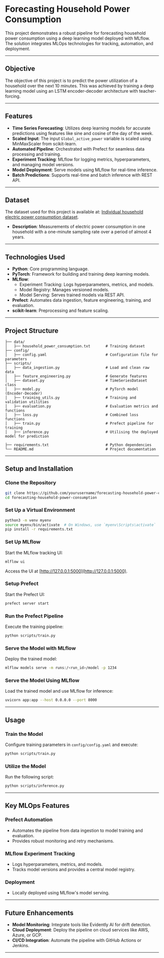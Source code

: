 # Forecasting Household Power Consumption

This project demonstrates a robust pipeline for forecasting household power consumption using a deep learning model deployed with MLflow. The solution integrates MLOps technologies for tracking, automation, and deployment.

---

## Objective

The objective of this project is to predict the power utilization of a household over the next 10 minutes. This was achieved by training a deep learning model using an LSTM encoder-decoder architecture with teacher-forcing.

---

## Features

- **Time Series Forecasting**: Utilizes deep learning models for accurate predictions using features like sine and cosine of the day of the week.
- **Scaled Input**: The input `Global_active_power` variable is scaled using MinMaxScaler from scikit-learn.
- **Automated Pipeline**: Orchestrated with Prefect for seamless data processing and training.
- **Experiment Tracking**: MLflow for logging metrics, hyperparameters, and managing model versions.
- **Model Deployment**: Serve models using MLflow for real-time inference.
- **Batch Predictions**: Supports real-time and batch inference with REST API.

---

## Dataset

The dataset used for this project is available at: [Individual household electric power consumption dataset](https://archive.ics.uci.edu/dataset/235/individual+household+electric+power+consumption).

- **Description**: Measurements of electric power consumption in one household with a one-minute sampling rate over a period of almost 4 years.

---

## Technologies Used

- **Python**: Core programming language.
- **PyTorch**: Framework for building and training deep learning models.
- **MLflow**:
  - Experiment Tracking: Logs hyperparameters, metrics, and models.
  - Model Registry: Manages versioned models.
  - Model Serving: Serves trained models via REST API.
- **Prefect**: Automates data ingestion, feature engineering, training, and evaluation.
- **scikit-learn**: Preprocessing and feature scaling.

---

## Project Structure

```
├── data/
│   ├── household_power_consumption.txt       # Training dataset
├── config/
│   ├── config.yaml                           # Configuration file for parameters
├── scripts/
│   ├── data_ingestion.py                     # Load and clean raw data
│   ├── feature_engineering.py                # Generate features
│   ├── dataset.py                            # TimeSeriesDataset class
│   ├── model.py                              # PyTorch model (Encoder-Decoder)
│   ├── training_utils.py                     # Training and validation utilities
│   ├── evaluation.py                         # Evaluation metrics and functions
│   ├── loss.py                               # Combined loss functions
│   ├── train.py                              # Prefect pipeline for training
│   ├── inference.py                          # Utilising the deployed model for prediction

├── requirements.txt                          # Python dependencies
└── README.md                                 # Project documentation
```

---

## Setup and Installation

### Clone the Repository
```bash
git clone https://github.com/yourusername/forecasting-household-power-consumption.git
cd forecasting-household-power-consumption
```

### Set Up a Virtual Environment
```bash
python3 -m venv myenv
source myenv/bin/activate  # On Windows, use `myenv\Scripts\activate`
pip install -r requirements.txt
```

### Set Up MLflow
Start the MLflow tracking UI:
```bash
mlflow ui
```
Access the UI at [http://127.0.0.1:5000](http://127.0.0.1:5000).

### Setup Prefect
Start the Prefect UI:
```bash
prefect server start
```

### Run the Prefect Pipeline
Execute the training pipeline:
```bash
python scripts/train.py
```

### Serve the Model with MLflow
Deploy the trained model:
```bash
mlflow models serve -m runs:/<run_id>/model -p 1234
```

### Serve the Model Using MLflow
Load the trained model and use MLflow for inference:
```bash
uvicorn app:app --host 0.0.0.0 --port 8000
```

---

## Usage

### Train the Model
Configure training parameters in `config/config.yaml` and execute:
```bash
python scripts/train.py
```

### Utilize the Model
Run the following script:
```bash
python scripts/inference.py
```
---

## Key MLOps Features

### Prefect Automation
- Automates the pipeline from data ingestion to model training and evaluation.
- Provides robust monitoring and retry mechanisms.

### MLflow Experiment Tracking
- Logs hyperparameters, metrics, and models.
- Tracks model versions and provides a central model registry.

### Deployment
- Locally deployed using MLflow's model serving.

---

## Future Enhancements

- **Model Monitoring**: Integrate tools like Evidently AI for drift detection.
- **Cloud Deployment**: Deploy the pipeline on cloud services like AWS, Azure, or GCP.
- **CI/CD Integration**: Automate the pipeline with GitHub Actions or Jenkins.

---

